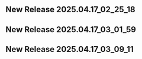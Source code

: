 ## New Release 2025.04.17_02_25_18
## New Release 2025.04.17_03_01_59
## New Release 2025.04.17_03_09_11
